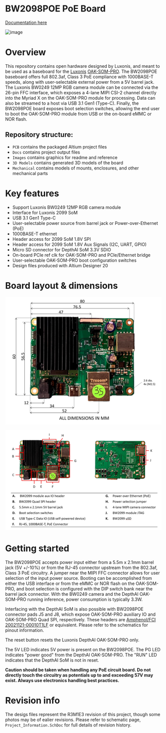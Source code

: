 # BW2098POE PoE Board

[Documentation here](https://docs.luxonis.com/projects/hardware/en/latest/pages/BW2098POE.html)

![image](https://user-images.githubusercontent.com/32992551/92193781-604c4300-ee26-11ea-994e-14f5983bfefa.png)

# Overview

This repository contains open hardware designed by Luxonis, and meant to be used as a baseboard for the [Luxonis](https://www.luxonis.com/depthai) [OAK-SOM-PRO](https://docs.luxonis.com/projects/hardware/en/latest/pages/BW2099.html). The BW2098POE baseboard offers full 802.3af, Class 3 PoE compliance with 1000BASE-T speeds, along with user-selectable external power from a 5V barrel jack. The Luxonis BW0249 12MP RGB camera module can be connected via the 26-pin FFC interface, which exposes a 4-lane MIPI CSI-2 channel directly into the Myriad X on the OAK-SOM-PRO module for processing. Data can also be streamed to a host via USB 3.1 Gen1 (Type-C). Finally, the BW2098POE board exposes boot selection switches, allowing the end user to boot the OAK-SOM-PRO module from USB or the on-board eMMC or NOR flash. 

## Repository structure:
* `PCB` contains the packaged Altium project files
* `Docs` contains project output files
* `Images` contains graphics for readme and reference
* `3D Models` contains generated 3D models of the board
* `Mechanical` contains models of mounts, enclosures, and other mechanical parts

# Key features
* Support Luxonis BW0249 12MP RGB camera module
* Interface for Luxonis 2099 SoM
* USB 3.1 Gen1 Type-C
* User-selectable power source from barrel jack or Power-over-Ethernet (PoE)
* 1000BASE-T ethernet 
* Header access for 2099 SoM 1.8V SPI
* Header access for 2099 SoM 1.8V Aux Signals (I2C, UART, GPIO) 
* Micro SD connector for DepthAI SoM 3.3V SDIO
* On-board PCIe ref clk for OAK-SOM-PRO and PCIe/Ethernet bridge
* User-selectable OAK-SOM-PRO boot configuration switches
* Design files produced with Altium Designer 20


# Board layout & dimensions

![](../BW2098POE_PoE_Board/Images/BW2098POE_R1M1E1_dims.jpg)

![](../BW2098POE_PoE_Board/Images/BW2098POE_R1M1E1_cs_annotation.jpg)

# Getting started
The BW2098POE accepts power input either from a 5.5m x 2.1mm barrel jack (5V +/-10%) or from the RJ-45 connector upstream from the 802.3af, Class 3 PoE circuitry. A jumper near the MIPI FFC connector allows for user selection of the input power source. Booting can be accomplished from either the USB interface or from the eMMC or NOR flash on the OAK-SOM-PRO, and boot selection is configured with the DIP switch bank near the barrel jack connector. With the BW0249 camera and the DepthAI OAK-SOM-PRO running inference, power consumption is typically 3.3W. 

Interfacing with the DepthAI SoM is also possible with BW2098POE connector pads J5 and J8, which expose OAK-SOM-PRO auxiliary IO and OAK-SOM-PRO Quad SPI, respectively. These headers are [Amphenol/FCI 20021121-00010T1LF](https://octopart.com/20021121-00010t1lf-amphenol+icc+%2F+fci-93112650?r=sp) or equivalent. Please refer to the schematics for pinout information.

The reset button resets the Luxonis DepthAI OAK-SOM-PRO only.

The 5V LED indicates 5V power is present on the BW2098POE. The PG LED indicates "power good" from the DepthAI OAK-SOM-PRO. The "RUN" LED indicates that the DepthAI SoM is not in reset.

**Caution should be taken when handling any PoE circuit board. Do not directly touch the circuitry as potentials up to and exceeding 57V may exist. Always use electronics handling best practices.** 


# Revision info
The desigs files represent the R3M1E3 revision of this project, though some photos may be of ealier revisions. Please refer to schematic page, `Project_Information.SchDoc` for full details of revision history.
